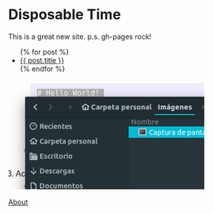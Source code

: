 # Disposable Time

This is a great new site.
p.s. gh-pages rock!
<ul>
  {% for post %}
    <li>
      <a href="{{ post.url }}">{{ post.title }}</a>
    </li>
  {% endfor %}
</ul>

![pantallazo](imagen.png)

[About](about.md)

